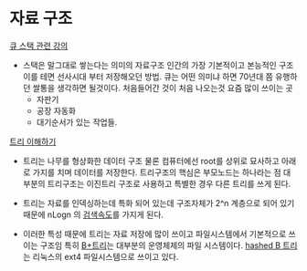 # 자료 구조

[큐 스택 관련 강의](https://leetcode.com/explore/featured/card/queue-stack/)

- 스택은 말그대로 쌓는다는 의미의 자료구조 인간의 가장 기본적이고 본능적인 구조 이를 테면 선사시대 부터 저장해오던 방법. 큐는 어떤 의미냐 하면 70년대 쯤 유행하던 쌀통을 생각하면 될것이다. 처음들어간 것이 처음 나오는것 요즘 많이 쓰이는 곳
  - 자판기
  - 공장 자동화
  - 대기순서가 있는 작업들.

[트리 이해하기](https://leetcode.com/explore/learn/card/data-structure-tree/)

- 트리는 나무를 형상화한 데이터 구조 물론 컴퓨터에선 root를 상위로 묘사하고 아래로 가지를 치며 데이터를 저장한다. 트리구조의 핵심은 부모노드는 하나라는 점 대부분의 트리구조는 이진트리 구조로 사용하고 특별한 경우 다른 트리를 쓰게 된다.

- 트리는 자료를 인덱싱하는데 특화 되어 있는데 구조자체가 2^n 계층으로 되어 있기때문에 nLogn 의 [검색속도](https://ko.khanacademy.org/computing/computer-science/algorithms/binary-search/a/running-time-of-binary-search)를 가지게 된다.

- 이러한 특성 때문에 트리는 자료 저장에 많이 쓰이고 파일시스템에서 기본적으로 쓰이는 구조임 특히 [B+트리](https://ko.wikipedia.org/wiki/B%2B_%ED%8A%B8%EB%A6%AC)는 대부분의 운영체제의 파일 시스템이다. [hashed B 트리](https://ko.wikipedia.org/wiki/Ext4) 는 리눅스의 ext4 파일시스템으로 쓰이고 있다.
